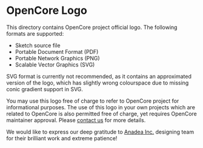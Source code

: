 OpenCore Logo
=============

This directory contains OpenCore project official logo. The following
formats are supported:

- Sketch source file
- Portable Document Format (PDF)
- Portable Network Graphics (PNG)
- Scalable Vector Graphics (SVG)

SVG format is currently not recommended, as it contains an approximated
version of the logo, which has slightly wrong colourspace due to missing
conic gradient support in SVG.

You may use this logo free of charge to refer to OpenCore project for
informational purposes. The use of this logo in your own projects which
are related to OpenCore is also permitted free of charge, yet requires
OpenCore maintainer approval. Please
[contact us](https://github.com/acidanthera/bugtracker/issues/new)
for more details.

We would like to express our deep gratitude to
[Anadea Inc.](http://anadea.info) designing team for their brilliant work
and extreme patience!
